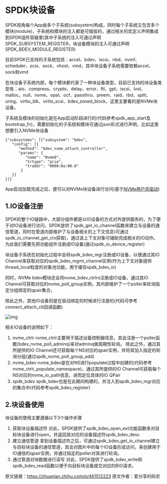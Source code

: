 # SPDK块设备

SPDK视角每个App由多个子系统(subsystem)构成，同时每个子系统又包含多个模块(module)，子系统和模块的注入都是可插拔的，通过相关的宏定义声明集成到SPDK组件容器里(其中子系统的注入可通过声明SPDK_SUBSYSTEM_REGISTER，块设备模块的注入可通过声明SPDK_BDEV_MODULE_REGISTER)

目前SPDK已支持的子系统包括：accel、bdev、iscsi、nbd、nvmf、scheduler、scsi、sock、vhost、vmd，其中块设备子系统需要依赖accel、sock和vmd

在块设备子系统内部，每个模块都代表了一种块设备类型，目前已支持的块设备类型有：aio、compress、crypto、delay、error、ftl、gpt、iscsi、lvol、malloc、null、nvme、opal、ocf、passthru、pmem、raid、rbd、split、uring、virtio_blk、virtio_scsi、bdev_zoned_block，这里主要看的是NVMe块设备。

子系统及模块的初始化是在App启动阶段进行的(代码参考spdk_app_start及bootstrap_fn)，需要初始化的子系统和模块可通过json形式进行声明，比如这里想要引入NVMe块设备

```text
{"subsystems": [{"subsystem": "bdev", 
   "config": [{
      "method": "bdev_nvme_attach_controller",
      "params": {
         "name": "Nvme0",
         "trtype": "pcie",
         "traddr": "0000:0a:00.0"
       }
   }]
}]}
```

App启动加载完成之后，便可以对NVMe块设备进行访问(基于[NVMe用户态驱动](https://zhuanlan.zhihu.com/p/460820772))

## 1.IO设备注册

SPDK的整个IO链路中，大部分组件都是以IO设备的方式对外提供服务的，为了便于对IO设备进行访问，SPDK提供了spdk_get_io_channel函数来建立与设备的通信管道，同时在管道内部维护了与设备相关的上下文信息(可通过spdk_io_channel_get_ctx获取)，通过该上下文对象可辅助完成相关的IO动作。为此我们需要先把功能组件注册成IO设备(通过spdk_io_device_register)

块设备子系统在初始化过程中会将spdk_bdev_mgr注册成IO设备，以便通过其IO Channel来获取对应的spdk_bdev_mgmt_channel实例(作为上下文对象提供thread_local粒度的对象池功能，用于缓存spdk_bdev_io)

同时，NVMe bdev模块还会将nvme_bdev_ctrlrs注册成IO设备，通过其IO Channel可获取对应的nvme_poll_group实例，其内部维护了一个poller来轮询指定分组绑定的qpair集合。

除此之外，其他IO设备则是在驱动绑定的时候进行注册的(代码可参考connect_attach_cb回调函数)

![img](https://pic4.zhimg.com/80/v2-82f425e178b391daeb566ccbb1b11b6b_720w.webp)

相关IO设备的说明如下：

1. nvme_ctrlr
   nvme_ctrlr主要用于描述设备控制器信息，其会注册一个poller函数(bdev_nvme_poll_adminq)来对adminq做周期性轮询。
   除此之外，通过其所提供的IO Channel还可获取每个NS对应的qpair实例，并将其加入指定的轮询分组(通过spdk_nvme_poll_group_add)
2. nvme_bdev
   nvme_bdev是在对NS进行populate过程中创建的(代码参考nvme_ctrlr_populate_namespace)，通过其所提供的IO Channel可获取每个NS对应的nvme_io_path信息，进而定位具体的IO QPair
3. spdk_bdev
   spdk_bdev也是在此期间构建的，并注入到spdk_bdev_mgr对应的集合中(代码参考spdk_bdev_register)

## 2.块设备使用

块设备的使用主要遵循以下3个操作步骤

1. 获取块设备描述符
   对此，SPDK提供了spdk_bdev_open_ext功能函数来对目标块设备进行open，并返回其对应的设备描述符spdk_bdev_desc
2. 建立通信管道
   拿到设备描述符之后，可通过spdk_bdev_get_io_channel建立与目标块设备的通信管道，其会对图片中的每个IO设备形成访问，来创建用于IO通信的qpair实例，并通过指定的poller对其进行轮询。
3. 通过管道对块数据进行读写
   对此，SPDK提供了spdk_bdev_write和spdk_bdev_read函数以便于向目标块设备提交对应的BIO请求。





 原文链接：https://zhuanlan.zhihu.com/p/461512223 原文作者：爱分享的码农